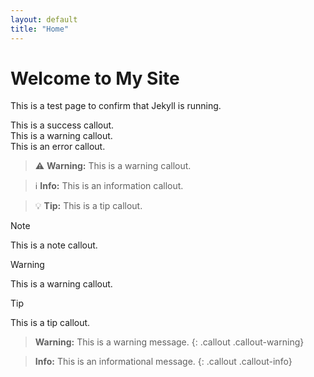 ```yaml
---
layout: default
title: "Home"
---
```


# Welcome to My Site

This is a test page to confirm that Jekyll is running.

<div class="callout callout-success">
This is a success callout.
</div>

<div class="callout callout-warning">
This is a warning callout.
</div>

<div class="callout callout-error">
This is an error callout.
</div>


> :warning: **Warning:** This is a warning callout.

> :information_source: **Info:** This is an information callout.

> :bulb: **Tip:** This is a tip callout.

> [!NOTE]
> This is a note callout.

> [!WARNING]
> This is a warning callout.

> [!TIP]
> This is a tip callout.

> **Warning:** This is a warning message.
{: .callout .callout-warning}

> **Info:** This is an informational message.
{: .callout .callout-info}
